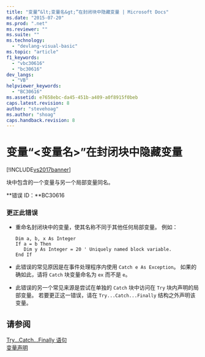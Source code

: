 ```yaml
---
title: "变量“&lt;变量名&gt;”在封闭块中隐藏变量 | Microsoft Docs"
ms.date: "2015-07-20"
ms.prod: ".net"
ms.reviewer: ""
ms.suite: ""
ms.technology: 
  - "devlang-visual-basic"
ms.topic: "article"
f1_keywords: 
  - "vbc30616"
  - "bc30616"
dev_langs: 
  - "VB"
helpviewer_keywords: 
  - "BC30616"
ms.assetid: e7658ebc-da45-451b-a409-a0f8915f0beb
caps.latest.revision: 8
author: "stevehoag"
ms.author: "shoag"
caps.handback.revision: 8
---
```

# 变量“&lt;变量名&gt;”在封闭块中隐藏变量
[!INCLUDE[vs2017banner](../../../visual-basic/includes/vs2017banner.md)]

块中包含的一个变量与另一个局部变量同名。  
  
 **错误 ID：**BC30616  
  
### 更正此错误  
  
-   重命名封闭块中的变量，使其名称不同于其他任何局部变量。  例如：  
  
    ```  
    Dim a, b, x As Integer  
    If a = b Then  
       Dim y As Integer = 20 ' Uniquely named block variable.  
    End If  
    ```  
  
-   此错误的常见原因是在事件处理程序内使用 `Catch e As Exception`。  如果的确如此，请将 `Catch` 块变量命名为 `ex` 而不是 `e`。  
  
-   此错误的另一个常见来源是尝试在单独的 `Catch` 块中访问在 `Try` 块内声明的局部变量。  若要更正这一错误，请在 `Try...Catch...Finally` 结构之外声明该变量。  
  
## 请参阅  
 [Try...Catch...Finally 语句](../../../visual-basic/language-reference/statements/try-catch-finally-statement.md)   
 [变量声明](../../../visual-basic/programming-guide/language-features/variables/variable-declaration.md)
